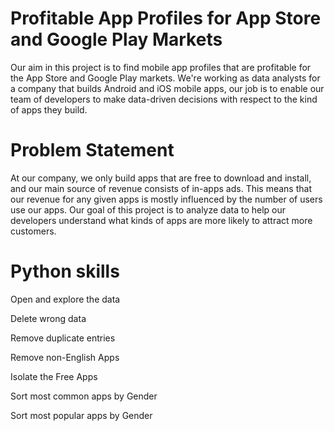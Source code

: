 # Profitable App Profiles for App Store and Google Play Markets

Our aim in this project is to find mobile app profiles that are profitable for the App Store and Google Play markets. We're working as data analysts for a company that builds Android and iOS mobile apps, our job is to enable our team of developers to make data-driven decisions with respect to the kind of apps they build.

# Problem Statement
At our company, we only build apps that are free to download and install, and our main source of revenue consists of in-apps ads. This means that our revenue for any given apps is mostly influenced by the number of users use our apps. Our goal of this project is to analyze data to help our developers understand what kinds of apps are more likely to attract more customers.

# Python skills 

Open and explore the data

Delete wrong data

Remove duplicate entries

Remove non-English Apps

Isolate the Free Apps

Sort most common apps by Gender

Sort most popular apps by Gender
